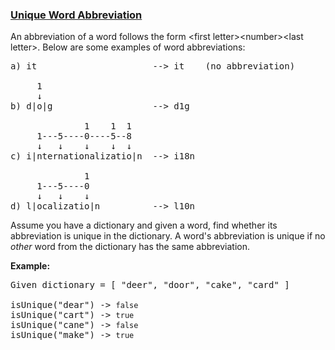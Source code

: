 ### [Unique Word Abbreviation](https://leetcode.com/problems/unique-word-abbreviation)

<p>An abbreviation of a word follows the form &lt;first letter&gt;&lt;number&gt;&lt;last letter&gt;. Below are some examples of word abbreviations:</p>

<pre>
a) it                      --&gt; it    (no abbreviation)

     1
     &darr;
b) d|o|g                   --&gt; d1g

              1    1  1
     1---5----0----5--8
     &darr;   &darr;    &darr;    &darr;  &darr;    
c) i|nternationalizatio|n  --&gt; i18n

              1
     1---5----0
&nbsp;    &darr;   &darr;    &darr;
d) l|ocalizatio|n          --&gt; l10n
</pre>

<p>Assume you have a dictionary and given a word, find whether its abbreviation is unique in the dictionary. A word&#39;s abbreviation is unique if no <i>other</i> word from the dictionary has the same abbreviation.</p>

<p><strong>Example:</strong></p>

<pre>
Given dictionary = [ &quot;deer&quot;, &quot;door&quot;, &quot;cake&quot;, &quot;card&quot; ]

isUnique(&quot;dear&quot;) -&gt; <code>false</code>
isUnique(&quot;cart&quot;) -&gt; <code>true</code>
isUnique(&quot;cane&quot;) -&gt; <code>false</code>
isUnique(&quot;make&quot;) -&gt; <code>true</code>
</pre>
